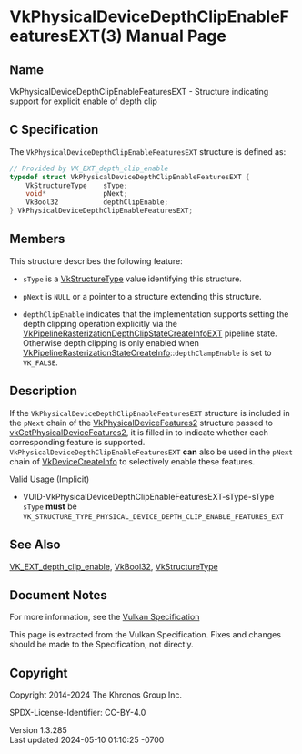 # VkPhysicalDeviceDepthClipEnableFeaturesEXT(3) Manual Page

## Name

VkPhysicalDeviceDepthClipEnableFeaturesEXT - Structure indicating
support for explicit enable of depth clip



## <a href="#_c_specification" class="anchor"></a>C Specification

The `VkPhysicalDeviceDepthClipEnableFeaturesEXT` structure is defined
as:

``` c
// Provided by VK_EXT_depth_clip_enable
typedef struct VkPhysicalDeviceDepthClipEnableFeaturesEXT {
    VkStructureType    sType;
    void*              pNext;
    VkBool32           depthClipEnable;
} VkPhysicalDeviceDepthClipEnableFeaturesEXT;
```

## <a href="#_members" class="anchor"></a>Members

This structure describes the following feature:

- `sType` is a [VkStructureType](https://registry.khronos.org/vulkan/specs/1.3-extensions/man/html/VkStructureType.html) value identifying
  this structure.

- `pNext` is `NULL` or a pointer to a structure extending this
  structure.

- <span id="features-depthClipEnable"></span> `depthClipEnable`
  indicates that the implementation supports setting the depth clipping
  operation explicitly via the
  [VkPipelineRasterizationDepthClipStateCreateInfoEXT](https://registry.khronos.org/vulkan/specs/1.3-extensions/man/html/VkPipelineRasterizationDepthClipStateCreateInfoEXT.html)
  pipeline state. Otherwise depth clipping is only enabled when
  [VkPipelineRasterizationStateCreateInfo](https://registry.khronos.org/vulkan/specs/1.3-extensions/man/html/VkPipelineRasterizationStateCreateInfo.html)::`depthClampEnable`
  is set to `VK_FALSE`.

## <a href="#_description" class="anchor"></a>Description

If the `VkPhysicalDeviceDepthClipEnableFeaturesEXT` structure is
included in the `pNext` chain of the
[VkPhysicalDeviceFeatures2](https://registry.khronos.org/vulkan/specs/1.3-extensions/man/html/VkPhysicalDeviceFeatures2.html) structure
passed to
[vkGetPhysicalDeviceFeatures2](https://registry.khronos.org/vulkan/specs/1.3-extensions/man/html/vkGetPhysicalDeviceFeatures2.html), it is
filled in to indicate whether each corresponding feature is supported.
`VkPhysicalDeviceDepthClipEnableFeaturesEXT` **can** also be used in the
`pNext` chain of [VkDeviceCreateInfo](https://registry.khronos.org/vulkan/specs/1.3-extensions/man/html/VkDeviceCreateInfo.html) to
selectively enable these features.

Valid Usage (Implicit)

- <a href="#VUID-VkPhysicalDeviceDepthClipEnableFeaturesEXT-sType-sType"
  id="VUID-VkPhysicalDeviceDepthClipEnableFeaturesEXT-sType-sType"></a>
  VUID-VkPhysicalDeviceDepthClipEnableFeaturesEXT-sType-sType  
  `sType` **must** be
  `VK_STRUCTURE_TYPE_PHYSICAL_DEVICE_DEPTH_CLIP_ENABLE_FEATURES_EXT`

## <a href="#_see_also" class="anchor"></a>See Also

[VK_EXT_depth_clip_enable](https://registry.khronos.org/vulkan/specs/1.3-extensions/man/html/VK_EXT_depth_clip_enable.html),
[VkBool32](https://registry.khronos.org/vulkan/specs/1.3-extensions/man/html/VkBool32.html), [VkStructureType](https://registry.khronos.org/vulkan/specs/1.3-extensions/man/html/VkStructureType.html)

## <a href="#_document_notes" class="anchor"></a>Document Notes

For more information, see the <a
href="https://registry.khronos.org/vulkan/specs/1.3-extensions/html/vkspec.html#VkPhysicalDeviceDepthClipEnableFeaturesEXT"
target="_blank" rel="noopener">Vulkan Specification</a>

This page is extracted from the Vulkan Specification. Fixes and changes
should be made to the Specification, not directly.

## <a href="#_copyright" class="anchor"></a>Copyright

Copyright 2014-2024 The Khronos Group Inc.

SPDX-License-Identifier: CC-BY-4.0

Version 1.3.285  
Last updated 2024-05-10 01:10:25 -0700
